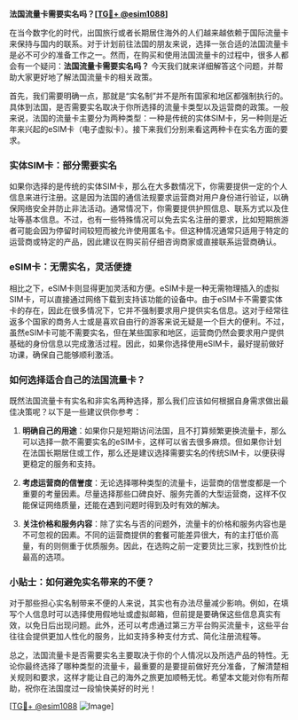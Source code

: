 **法国流量卡需要实名吗？[[TG💪+ @esim1088](https://t.me/s/esim1088)]**

在当今数字化的时代，出国旅行或者长期居住海外的人们越来越依赖于国际流量卡来保持与国内的联系。对于计划前往法国的朋友来说，选择一张合适的法国流量卡是必不可少的准备工作之一。然而，在购买和使用法国流量卡的过程中，很多人都会有一个疑问：**法国流量卡需要实名吗？** 今天我们就来详细解答这个问题，并帮助大家更好地了解法国流量卡的相关政策。

首先，我们需要明确一点，那就是“实名制”并不是所有国家和地区都强制执行的。具体到法国，是否需要实名取决于你所选择的流量卡类型以及运营商的政策。一般来说，法国的流量卡主要分为两种类型：一种是传统的实体SIM卡，另一种则是近年来兴起的eSIM卡（电子虚拟卡）。接下来我们分别来看这两种卡在实名方面的要求。

### 实体SIM卡：部分需要实名

如果你选择的是传统的实体SIM卡，那么在大多数情况下，你需要提供一定的个人信息来进行注册。这是因为法国的通信法规要求运营商对用户身份进行验证，以确保网络安全并防止非法活动。通常情况下，你需要提供护照信息、联系方式以及住址等基本信息。不过，也有一些特殊情况可以免去实名注册的要求，比如短期旅游者可能会因为停留时间较短而被允许使用匿名卡。但这种情况通常只适用于特定的运营商或特定的产品，因此建议在购买前仔细咨询商家或直接联系运营商确认。

### eSIM卡：无需实名，灵活便捷

相比之下，eSIM卡则显得更加灵活和方便。eSIM卡是一种无需物理插入的虚拟SIM卡，可以直接通过网络下载到支持该功能的设备中。由于eSIM卡不需要实体卡的存在，因此在很多情况下，它并不强制要求用户提供实名信息。这对于经常往返多个国家的商务人士或是喜欢自由行的游客来说无疑是一个巨大的便利。不过，虽然eSIM卡可能不需要实名，但在某些国家和地区，运营商仍然会要求用户提供基础的身份信息以完成激活过程。因此，如果你选择使用eSIM卡，最好提前做好功课，确保自己能够顺利激活。

### 如何选择适合自己的法国流量卡？

既然法国流量卡有实名和非实名两种选择，那么我们应该如何根据自身需求做出最佳决策呢？以下是一些建议供你参考：

1. **明确自己的用途**：如果你只是短期访问法国，且不打算频繁更换流量卡，那么可以选择一款不需要实名的eSIM卡，这样可以省去很多麻烦。但如果你计划在法国长期居住或工作，那么还是建议选择需要实名的传统SIM卡，以便获得更稳定的服务和支持。

2. **考虑运营商的信誉度**：无论选择哪种类型的流量卡，运营商的信誉度都是一个重要的考量因素。尽量选择那些口碑良好、服务完善的大型运营商，这样不仅能保证网络质量，还能在遇到问题时得到及时有效的解决。

3. **关注价格和服务内容**：除了实名与否的问题外，流量卡的价格和服务内容也是不可忽视的因素。不同的运营商提供的套餐可能差异很大，有的主打低价高量，有的则侧重于优质服务。因此，在选购之前一定要货比三家，找到性价比最高的选项。

### 小贴士：如何避免实名带来的不便？

对于那些担心实名制带来不便的人来说，其实也有办法尽量减少影响。例如，在填写个人信息时可以选择使用假地址或虚拟邮箱，但前提是要确保这些信息真实有效，以免日后出现问题。此外，还可以考虑通过第三方平台购买流量卡，这些平台往往会提供更加人性化的服务，比如支持多种支付方式、简化注册流程等。

总之，法国流量卡是否需要实名主要取决于你的个人情况以及所选产品的特性。无论你最终选择了哪种类型的流量卡，最重要的是要提前做好充分准备，了解清楚相关规则和要求，这样才能让自己的海外之旅更加顺畅无忧。希望本文能对你有所帮助，祝你在法国度过一段愉快美好的时光！

[[TG💪+ @esim1088](https://t.me/s/esim1088) ![Image](https://i.postimg.cc/4NQfJmqS/Snipaste-2025-05-13-00-14-12.png)]
